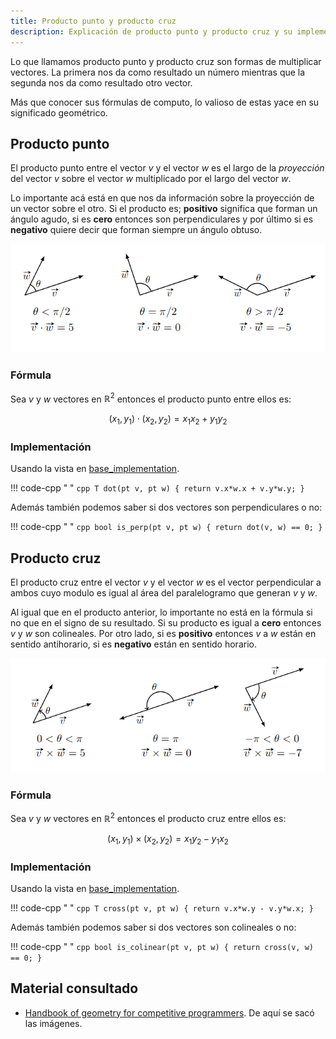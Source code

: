 ```yaml
---
title: Producto punto y producto cruz
description: Explicación de producto punto y producto cruz y su implementación en C++.
---
```


Lo que llamamos producto punto y producto cruz son formas de multiplicar vectores. La primera nos da como resultado un número mientras que la segunda nos da como resultado otro vector.

Más que conocer sus fórmulas de computo, lo valioso de estas yace en su significado geométrico.

## Producto punto

El producto punto entre el vector $v$ y el vector $w$ es el largo de la _proyección_ del vector $v$ sobre el vector $w$ multiplicado por el largo del vector $w$.

Lo importante acá está en que nos da información sobre la proyección de un vector sobre el otro. Si el producto es; **positivo** significa que forman un ángulo agudo, si es **cero** entonces son perpendiculares y por último si es **negativo** quiere decir que forman siempre un ángulo obtuso.

![dot_product](../../assets/img/dot_product.png)

### Fórmula

Sea $v$ y $w$ vectores en $\mathbb{R}^2$ entonces el producto punto entre ellos es:

$$
(x_1, y_1) \cdot (x_2, y_2) = x_1x_2 + y_1y_2
$$

### Implementación

Usando la vista en [base_implementation](./base_implementation).

!!! code-cpp " "
    ```cpp
    T dot(pt v, pt w) { return v.x*w.x + v.y*w.y; }
    ```

Además también podemos saber si dos vectores son perpendiculares o no:

!!! code-cpp " "
    ```cpp
    bool is_perp(pt v, pt w) { return dot(v, w) == 0; }
    ```

## Producto cruz

El producto cruz entre el vector $v$ y el vector $w$ es el vector perpendicular a ambos cuyo modulo es igual al área del paralelogramo que generan $v$ y $w$.

Al igual que en el producto anterior, lo importante no está en la fórmula si no que en el signo de su resultado. Si su producto es igual a **cero** entonces $v$ y $w$ son colineales. Por otro lado, si es **positivo** entonces $v$ a $w$ están en sentido antihorario, si es **negativo** están en sentido horario.

![cross_product](../../assets/img/cross_product.png)

### Fórmula

Sea $v$ y $w$ vectores en $\mathbb{R}^2$ entonces el producto cruz entre ellos es:

$$
(x_1, y_1) \times (x_2, y_2) = x_1y_2 - y_1x_2
$$

### Implementación

Usando la vista en [base_implementation](./base_implementation).

!!! code-cpp " "
    ```cpp
    T cross(pt v, pt w) { return v.x*w.y - v.y*w.x; }
    ```

Además también podemos saber si dos vectores son colineales o no:

!!! code-cpp " "
    ```cpp
    bool is_colinear(pt v, pt w) { return cross(v, w) == 0; }
    ```

## Material consultado

- [Handbook of geometry for competitive programmers](https://victorlecomte.com/cp-geo.pdf). De aquí se sacó las imágenes.
